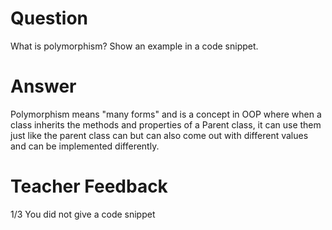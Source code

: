 # Question
What is polymorphism? Show an example in a code snippet.

# Answer
Polymorphism means "many forms" and is a concept in OOP where when a class inherits the methods and properties of a Parent class, it can use them just like the parent class can but can also come out with different values and can be implemented differently.

# Teacher Feedback
1/3 
You did not give a code snippet
